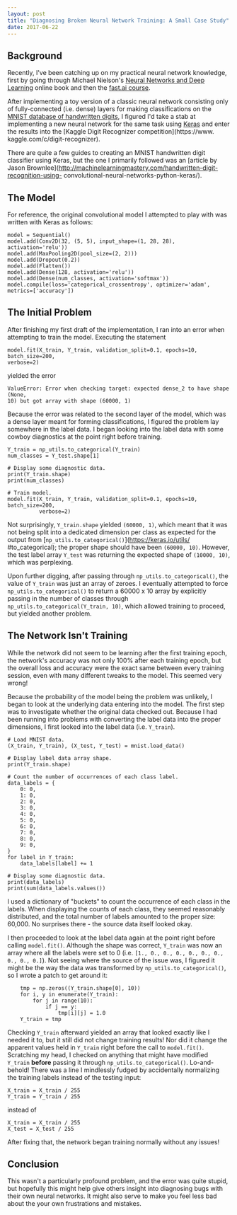 ```yaml
---
layout: post
title: "Diagnosing Broken Neural Network Training: A Small Case Study"
date: 2017-06-22
---
```


## Background

Recently, I've been catching up on my practical neural network knowledge, first
by going through Michael Nielson's [Neural Networks and Deep Learning](
http://neuralnetworksanddeeplearning.com/) online book and then the [fast.ai
course](http://course.fast.ai/).

After implementing a toy version of a
classic neural network consisting only of fully-connected (i.e. dense) layers
for making classifications on the [MNIST database of handwritten digits](
http://yann.lecun.com/exdb/mnist/), I figured I'd take a stab at implementing
a new neural network for the same task using [Keras](https://keras.io/) and
enter the results into the [Kaggle Digit Recognizer competition](https://www.
kaggle.com/c/digit-recognizer).

There are quite a few guides to creating an MNIST handwritten digit classifier
using Keras, but the one I primarily followed was an [article by Jason
Brownlee](http://machinelearningmastery.com/handwritten-digit-recognition-using-
convolutional-neural-networks-python-keras/).

## The Model
For reference, the original convolutional model I attempted to play with was
written with Keras as follows:

```
model = Sequential()
model.add(Conv2D(32, (5, 5), input_shape=(1, 28, 28), activation='relu'))
model.add(MaxPooling2D(pool_size=(2, 2)))
model.add(Dropout(0.2))
model.add(Flatten())
model.add(Dense(128, activation='relu'))
model.add(Dense(num_classes, activation='softmax'))
model.compile(loss='categorical_crossentropy', optimizer='adam', metrics=['accuracy'])
```

## The Initial Problem

After finishing my first draft of the implementation, I ran into an error when
attempting to train the model. Executing the statement
```
model.fit(X_train, Y_train, validation_split=0.1, epochs=10, batch_size=200,
verbose=2)
```
yielded the error
```
ValueError: Error when checking target: expected dense_2 to have shape (None,
10) but got array with shape (60000, 1)
```

Because the error was related to the second layer of the model, which was a
dense layer meant for forming classifications, I figured the problem lay
somewhere in the label data. I began looking into the label data with some
cowboy diagnostics at the point right before training.

```
Y_train = np_utils.to_categorical(Y_train)
num_classes = Y_test.shape[1]

# Display some diagnostic data.
print(Y_train.shape)
print(num_classes)

# Train model.
model.fit(X_train, Y_train, validation_split=0.1, epochs=10, batch_size=200,
          verbose=2)
```

Not surprisingly, `Y_train.shape` yielded `(60000, 1)`, which meant that it was
not being split into a dedicated dimension per class as expected for the output
from [`np_utils.to_categorical()`](https://keras.io/utils/
#to_categorical); the proper shape should have been `(60000, 10)`. However, the
test label array `Y_test` was returning the expected shape of `(10000, 10)`,
which was perplexing.

Upon further digging, after passing through `np_utils.to_categorical()`, the
value of `Y_train` was just an array of zeroes. I eventually attempted to force
`np_utils.to_categorical()` to return a 60000 x 10 array by explicitly passing
in the number of classes through `np_utils.to_categorical(Y_train, 10)`, which
allowed training to proceed, but yielded another problem.

## The Network Isn't Training

While the network did not seem to be learning after the first training epoch,
the network's accuracy was not only 100% after each training epoch, but the
overall loss and accuracy were the exact same between every training session,
even with many different tweaks to the model. This seemed very wrong!

Because the probability of the model being the problem was unlikely, I began to
look at the underlying data entering into the model. The first step was
to investigate whether the original data checked out. Because I had been running
into problems with converting the label data into the proper dimensions, I first
looked into the label data (i.e. `Y_train`).

```
# Load MNIST data.
(X_train, Y_train), (X_test, Y_test) = mnist.load_data()

# Display label data array shape.
print(Y_train.shape)

# Count the number of occurrences of each class label.
data_labels = {
    0: 0,
    1: 0,
    2: 0,
    3: 0,
    4: 0,
    5: 0,
    6: 0,
    7: 0,
    8: 0,
    9: 0,
}
for label in Y_train:
    data_labels[label] += 1

# Display some diagnostic data.
print(data_labels)
print(sum(data_labels.values())
```

I used a dictionary of "buckets" to count the occurrence of each class in the
labels. When displaying the counts of each class, they seemed reasonably
distributed, and the total number of labels amounted to the proper size: 60,000.
No surprises there - the source data itself looked okay.

I then proceeded to look at the label data again at the point right before
calling `model.fit()`. Although the shape was correct, `Y_train` was now an
array where all the labels were set to 0 (i.e. `[1., 0., 0., 0., 0., 0., 0., 0.,
0., 0.]`). Not seeing where the source of the issue was, I figured it might be
the way the data was transformed by `np_utils.to_categorical()`, so I wrote a
patch to get around it:

```
    tmp = np.zeros((Y_train.shape[0], 10))
    for i, y in enumerate(Y_train):
        for j in range(10):
            if j == y:
                tmp[i][j] = 1.0
    Y_train = tmp
```

Checking `Y_train` afterward yielded an array that looked exactly like I needed
it to, but it still did not change training results! Nor did it change the
apparent values held in `Y_train` right before the call to `model.fit()`.
Scratching my head, I checked on anything that might have modified `Y_train`
**before** passing it through `np_utils.to_categorical()`. Lo-and-behold! There
was a line I mindlessly fudged by accidentally normalizing the training labels
instead of the testing input:

```
X_train = X_train / 255
Y_train = Y_train / 255
```
instead of
```
X_train = X_train / 255
X_test = X_test / 255
```

After fixing that, the network began training normally without any issues!

## Conclusion

This wasn't a particularly profound problem, and the error was quite stupid,
but hopefully this might help give others insight into diagnosing bugs
with their own neural networks. It might also serve to make you feel less bad
about the your own frustrations and mistakes.
